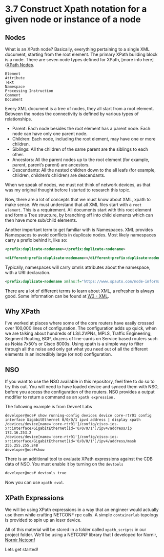 # 3.7 Construct Xpath notation for a given node or instance of a node

## Nodes

What is an XPath node? Basically, everything pertaining to a single XML document, starting from the root element. The primary XPath building block is a node. There are seven node types defined for XPath, [more info here]([XPath Nodes](https://www.w3schools.com/xml/xpath_nodes.asp).

```text
Element
Attribute
Text
Namespace
Processing Instruction
Comment
Document
```

Every XML document is a tree of nodes, they all start from a root element. Between the nodes the connectivity is defined by various types of relationships.

- Parent: Each node besides the root element has a parent node. Each node can have only one parent node.
- Children: Each node, including the root element, may have one or more children.
- Siblings: All the children of the same parent are the siblings to each other.
- Ancestors: All the parent nodes up to the root element (for example, parent, parent’s parent) are ancestors.
- Descendants: All the nested children down to the all leafs (for example, children, children’s children) are descendants.

When we speak of nodes, we must not think of network devices, as that was my original thought before I started to research this topic.

Now, there are a lot of concepts that we must know about XML, xpath to make sense. We must understand that all XML files start with a `root element`. This is a requirement. All documents start with this root element and form a Tree structure, by branching off into child elements which can then have more sub/child elements.

Another important term to get familiar with is Namespaces. XML provides Namespaces to avoid conflicts in duplicate nodes. Most likely namespaces carry a prefix behind it, like so:

```xml
<prefix:duplicate-nodename></prefix:duplicate-nodename>

<different-prefix:duplicate-nodename></different-prefix:duplicate-nodename>
```

Typically, namespaces will carry xmnls attributes about the namespace, with a URI declaration.

```xml
<prefix:duplicate-nodename xmlns:f="https://www.spauto.com/node-information"></prefix:duplicate-nodename>
```

There are a lot of different terms to learn about XML, a refresher is always good. Some information can be found at [W3 - XML](https://www.w3schools.com/xml/default.asp).

## Why XPath

I've worked at places where some of the core routers have easily crossed over 100,000 lines of configuration. The configuration adds up quick, when we are talking about hundreds of L3/L2VPNs, MPLS, Traffic Engineering, Segment Routing, BGP, dozens of line-cards on Service based routers such as Nokia 7x50's or Cisco 8000s. Using xpath is a simple way to filter through all the noise and only get what you need out of all the different elements in an incredibly large (or not) configuration.

## NSO

If you want to use the NSO available in this repository, feel free to do so to try this out.
You will need to have loaded device and synced them with NSO, before you access the configuration of the routers. NSO provides a output modifier to return a command as an `xpath expression.`

The following example is from Devnet Labs

```text
developer@ncs# show running-config devices device core-rtr01 config interface GigabitEthernet 0/0/0/1 ipv4 address | display xpath
/devices/device[name='core-rtr01']/config/cisco-ios-xr:interface/GigabitEthernet[id='0/0/0/1']/ipv4/address/ip 172.16.253.2
/devices/device[name='core-rtr01']/config/cisco-ios-xr:interface/GigabitEthernet[id='0/0/0/1']/ipv4/address/mask 255.255.255.248
developer@ncs#show
```

There is an additional tool to evaluate XPath expressions against the CDB data of NSO. You must enable it by turning on the `devtools`

```bash
developer@ncs# devtools true
```

Now you can use `xpath eval`.

## XPath Expressions

We will be using XPath expressions in a way that an engineer would actually use them while crafting NETCONF rpc calls. A simple `containerlab` topology is provided to spin up an iosxr device.

All of this material will be stored in a folder called `xpath_scripts` in our project folder.
We'll be using a NETCONF library that I developed for Nornir, [Nornir Netconf](https://github.com/h4ndzdatm0ld/nornir_netconf)

Lets get started!

